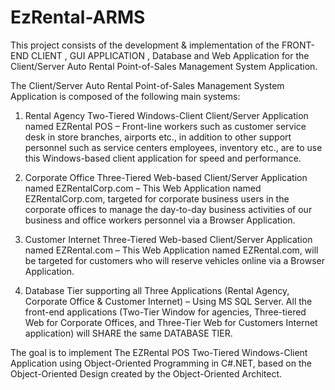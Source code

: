 # EzRental-ARMS
This project consists of the development & implementation of the FRONT-END CLIENT , GUI APPLICATION , Database and Web Application for the Client/Server Auto Rental Point-of-Sales Management System Application.

The Client/Server Auto Rental Point-of-Sales Management System Application is composed of the following main systems:

 1. Rental Agency Two-Tiered Windows-Client Client/Server Application named EZRental POS – Front-line workers such as customer service desk in store branches, airports etc., in addition to other support personnel such as service centers employees, inventory etc., are to use this Windows-based client application for speed and performance.

 2. Corporate Office Three-Tiered Web-based Client/Server Application named EZRentalCorp.com – This Web Application named EZRentalCorp.com, targeted for corporate business users in the corporate offices to manage the day-to-day business activities of our business and office workers personnel via a Browser Application.

3. Customer Internet Three-Tiered Web-based Client/Server Application named EZRental.com – This Web Application named EZRental.com,  will be targeted for customers who will reserve vehicles online via a Browser Application.

 4. Database Tier supporting all Three Applications (Rental Agency, Corporate Office & Customer Internet) – Using MS SQL Server. All the front-end applications (Two-Tier Window for agencies, Three-tiered Web for Corporate Offices, and Three-Tier Web for Customers Internet application) will SHARE the same DATABASE TIER.

The goal is to  implement The EZRental POS Two-Tiered Windows-Client Application using Object-Oriented Programming in C#.NET, based on the Object-Oriented Design created by the Object-Oriented Architect.
